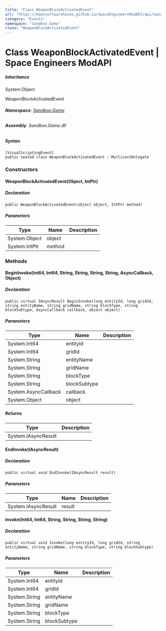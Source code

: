 ```yaml
---
title: "Class WeaponBlockActivatedEvent"
url: "https://keensoftwarehouse.github.io/SpaceEngineersModAPI/api/Sandbox.Game.WeaponBlockActivatedEvent.html"
category: "Events"
namespace: "Sandbox.Game"
class: "WeaponBlockActivatedEvent"
---
```


# Class WeaponBlockActivatedEvent | Space Engineers ModAPI

##### Inheritance

System.Object

WeaponBlockActivatedEvent

###### **Namespace**: [Sandbox.Game](https://keensoftwarehouse.github.io/SpaceEngineersModAPI/api/Sandbox.Game.html)

###### **Assembly**: Sandbox.Game.dll

##### Syntax

```
[VisualScriptingEvent]
public sealed class WeaponBlockActivatedEvent : MulticastDelegate
```

### Constructors

#### WeaponBlockActivatedEvent(Object, IntPtr)

##### Declaration

```
public WeaponBlockActivatedEvent(object object, IntPtr method)
```

##### Parameters

| Type | Name | Description |
| --- | --- | --- |
| System.Object | object |     |
| System.IntPtr | method |     |

### Methods

#### BeginInvoke(Int64, Int64, String, String, String, String, AsyncCallback, Object)

##### Declaration

```
public virtual IAsyncResult BeginInvoke(long entityId, long gridId, string entityName, string gridName, string blockType, string blockSubtype, AsyncCallback callback, object object)
```

##### Parameters

| Type | Name | Description |
| --- | --- | --- |
| System.Int64 | entityId |     |
| System.Int64 | gridId |     |
| System.String | entityName |     |
| System.String | gridName |     |
| System.String | blockType |     |
| System.String | blockSubtype |     |
| System.AsyncCallback | callback |     |
| System.Object | object |     |

##### Returns

| Type | Description |
| --- | --- |
| System.IAsyncResult |     |

#### EndInvoke(IAsyncResult)

##### Declaration

```
public virtual void EndInvoke(IAsyncResult result)
```

##### Parameters

| Type | Name | Description |
| --- | --- | --- |
| System.IAsyncResult | result |     |

#### Invoke(Int64, Int64, String, String, String, String)

##### Declaration

```
public virtual void Invoke(long entityId, long gridId, string entityName, string gridName, string blockType, string blockSubtype)
```

##### Parameters

| Type | Name | Description |
| --- | --- | --- |
| System.Int64 | entityId |     |
| System.Int64 | gridId |     |
| System.String | entityName |     |
| System.String | gridName |     |
| System.String | blockType |     |
| System.String | blockSubtype |     |